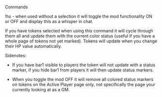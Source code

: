 Commands

!hs - when used without a selection it will toggle the mod functionality ON or OFF and display this as a whisper in chat.

If you have tokens selected when using this command it will cycle through them all and update them with the current color status (useful if you have a whole page of tokens not yet marked). Tokens will update when you change their HP value automatically.


Sidenotes:

- If you have bar1 visible to players the token will not update with a status marker, if you hide bar1 from players it will then update status markers.

- When you toggle the mod OFF it will remove all colored status markers on tokens on the Active Player page only, not specifically the page your currently looking at as a GM.
